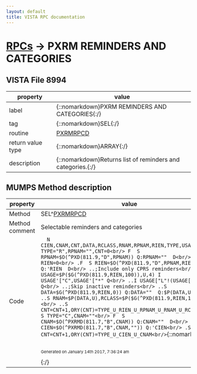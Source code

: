 ```yaml
---
layout: default
title: VISTA RPC documentation
---
```




# [RPCs](TableOfContent.md) &#8594; PXRM REMINDERS AND CATEGORIES 


 ## VISTA File 8994 


 property | value 
--- | --- 
 label | {::nomarkdown}PXRM REMINDERS AND CATEGORIES{:/}
 tag | {::nomarkdown}SEL{:/}
 routine | [PXRMRPCD](http://code.osehra.org/dox/Routine_PXRMRPCD_source.html)
 return value type | {::nomarkdown}ARRAY{:/}
 description | {::nomarkdown}Returns list of reminders and categories.{:/}


## MUMPS Method description

 property | value 
 --- | --- 
 Method | SEL^[PXRMRPCD](http://code.osehra.org/dox/Routine_PXRMRPCD_source.html)
 Method comment | Selectable reminders and categories
 Code | ```  N CIEN,CNAM,CNT,DATA,RCLASS,RNAM,RPNAM,RIEN,TYPE,USAGE<br/> S TYPE="R",RPNAM="",CNT=0<br/> F  S RPNAM=$O(^PXD(811.9,"D",RPNAM)) Q:RPNAM=""  D<br/> .S RIEN=0<br/> .F  S RIEN=$O(^PXD(811.9,"D",RPNAM,RIEN)) Q:'RIEN  D<br/> ..;Include only CPRS reminders<br/> ..S USAGE=$P($G(^PXD(811.9,RIEN,100)),U,4) I USAGE'["C",USAGE'["*" Q<br/> ..I USAGE["L"!(USAGE["O") Q<br/> ..;Skip inactive reminders<br/> ..S DATA=$G(^PXD(811.9,RIEN,0)) Q:DATA=""  Q:$P(DATA,U,6)<br/> ..S RNAM=$P(DATA,U),RCLASS=$P($G(^PXD(811.9,RIEN,100)),U)<br/> ..S CNT=CNT+1,ORY(CNT)=TYPE_U_RIEN_U_RPNAM_U_RNAM_U_RCLASS<br/> S TYPE="C",CNAM=""<br/> F  S CNAM=$O(^PXRMD(811.7,"B",CNAM)) Q:CNAM=""  D<br/> .S CIEN=$O(^PXRMD(811.7,"B",CNAM,"")) Q:'CIEN<br/> .S CNT=CNT+1,ORY(CNT)=TYPE_U_CIEN_U_CNAM<br/>```{::nomarkdown} <br/><br/><p style="font-size: 11px">Generated on January 14th 2017, 7:36:24 am</p>{:/}